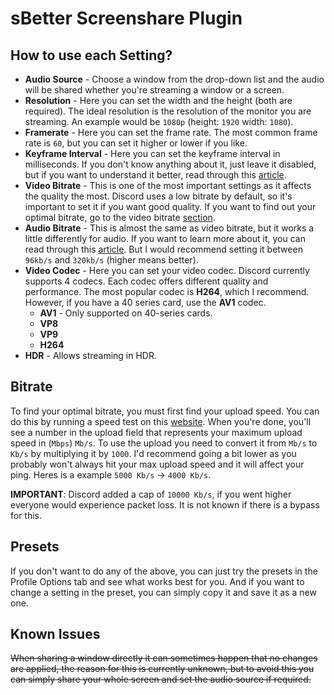 # sBetter Screenshare Plugin

## How to use each Setting?

-   **Audio Source** - Choose a window from the drop-down list and the audio will be shared whether you're streaming a window or a screen.
-   **Resolution** - Here you can set the width and the height (both are required). The ideal resolution is the resolution of the monitor you are streaming. An example would be `1080p` (height: `1920` width: `1080`).
-   **Framerate** - Here you can set the frame rate. The most common frame rate is `60`, but you can set it higher or lower if you like.
-   **Keyframe Interval** - Here you can set the keyframe interval in milliseconds. If you don't know anything about it, just leave it disabled, but if you want to understand it better, read through this [article](https://filmora.wondershare.com/video-editing/keyframe-interval-obs.html).
-   **Video Bitrate** - This is one of the most important settings as it affects the quality the most. Discord uses a low bitrate by default, so it's important to set it if you want good quality. If you want to find out your optimal bitrate, go to the video bitrate [section](https://github.com/metroite/Vencord/tree/main/src/plugins/betterScreenshare#video-bitrate).
-   **Audio Bitrate** - This is almost the same as video bitrate, but it works a little differently for audio. If you want to learn more about it, you can read through this [article](https://www.adobe.com/creativecloud/video/discover/audio-bitrate.html). But I would recommend setting it between `96kb/s` and `320kb/s` (higher means better).
-   **Video Codec** - Here you can set your video codec. Discord currently supports 4 codecs. Each codec offers different quality and performance. The most popular codec is **H264**, which I recommend. However, if you have a 40 series card, use the **AV1** codec.
    -   **AV1** - Only supported on 40-series cards.
    -   **VP8**
    -   **VP9**
    -   **H264**
-   **HDR** - Allows streaming in HDR.

## Bitrate

To find your optimal bitrate, you must first find your upload speed. You can do this by running a speed test on this [website](https://www.speedtest.net/). When you're done, you'll see a number in the upload field that represents your maximum upload speed in (`Mbps`) `Mb/s`. To use the upload you need to convert it from `Mb/s` to `Kb/s` by multiplying it by `1000`. I'd recommend going a bit lower as you probably won't always hit your max upload speed and it will affect your ping. Heres is a example `5000 Kb/s` -> `4000 Kb/s`.

**IMPORTANT**: Discord added a cap of `10000 Kb/s`, if you went higher everyone would experience packet loss. It is not known if there is a bypass for this.

## Presets

If you don't want to do any of the above, you can just try the presets in the Profile Options tab and see what works best for you. And if you want to change a setting in the preset, you can simply copy it and save it as a new one.

## Known Issues

~~When sharing a window directly it can sometimes happen that no changes are applied, the reason for this is currently unknown, but to avoid this you can simply share your whole screen and set the audio source if required.~~
